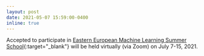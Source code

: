 ```yaml
---
layout: post
date: 2021-05-07 15:59:00-0400
inline: true
---
```


Accepted to participate in [Eastern European Machine Learning Summer School](https://www.eeml.eu){:target="_blank"} will be held virtually (via Zoom) on July 7-15, 2021.
